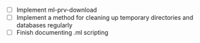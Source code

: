 - [ ] Implement ml-prv-download
- [ ] Implement a method for cleaning up temporary directories and databases regularly
- [ ] Finish documenting .ml scripting
